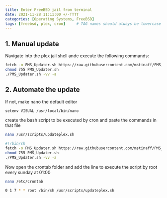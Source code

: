 ```yaml
---
title: Enter FreeBSD jail from terminal
date: 2021-11-28 11:11:00 +/-TTTT
categories: [Operating Systems, FreeBSD]
tags: [freebsd, plex, cron]     # TAG names should always be lowercase
---
```


## 1. Manual update

Navigate into the plex jail shell ande execute the following commands:
```bash
fetch -o PMS_Updater.sh https://raw.githubusercontent.com/mstinaff/PMS_Updater/master/PMS_Updater.sh
chmod 755 PMS_Updater.sh
./PMS_Updater.sh -vv -a
```

## 2. Automate the update
If not, make nano the default editor
```bash
setenv VISUAL /usr/local/bin/nano
```
create the bash script to be executed by cron and paste the commands in that file
```bash
nano /usr/scripts/updateplex.sh
```

```bash
#!/bin/sh
fetch -o PMS_Updater.sh https://raw.githubusercontent.com/mstinaff/PMS_Updater/master/PMS_Updater.sh
chmod 755 PMS_Updater.sh
./PMS_Updater.sh -vv -a
```

Now open the crontab folder and add the line to execute the script by root every sunday at 01:00
```bash
nano /etc/crontab
```
```bash
0 1 7 * * root /bin/sh /usr/scripts/updateplex.sh
```